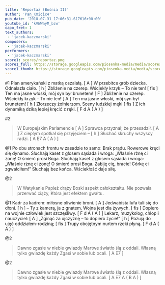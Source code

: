 ```yaml
---
title: 'Reportaż (Bośnia II)'
author: 'Pan_Kmicic4'
pub_date: '2018-07-31 17:06:31.617616+00:00'
youtube_id: 'kVWWayM_bzw'
capo_fret: 1
text_authors:
 - 'jacek-kaczmarski'
composers:
 - 'jacek-kaczmarski'
performers:
 - 'jacek-kaczmarski'
score1: scores/reportaz.png
score1_full: https://storage.googleapis.com/piosenka-media/media/scores/reportaz.png
score1_thumb: https://storage.googleapis.com/piosenka-media/media/scores/reportaz.png.180x0_q85_upscale.png
---
```


#1
Plan amerykański z matką oszalałą. [ A ]
W przebitce grób dziecka. Odnalazła ciało. [ h ]
Zbliżenie na czerep. Wściekły krzyk – To nie ten! [ fis ]
Ten ma jasne włoski, mój syn był brunetem! [ F ]
Zbliżenie na czerep. Wściekły krzyk – To nie ten! [ A ]
Ten ma jasne włoski, mój syn był brunetem! [ h ]
Złorzeczy żołnierzom. Sceny ludzkiej męki [ fis ]
Z ich dynamiką dziką lepiej kręcić z ręki. [ F d A ( A ) ]

#2
>W Europejskim Parlamencie [ A ]
>Sprawca przyznał, że przesadził. [ A ]
>Z ciepłym spotkał się przyjęciem – [ h ]
>Słuchać skruchy wszyscy radzi. [ A E7 A  ( A ) ]

@1
Po obu stronach frontu w zasadzie to samo:
Brak prądu. Rowerowe kręci się dynamo.
Słuchają kaset z głosem sąsiada i wroga:
„Właśnie rżnę ci żonę! O śmierć prosi Boga.
Słuchają kaset z głosem sąsiada i wroga:
„Właśnie rżnę ci żonę! O śmierć prosi Boga.
Zabiję cię, bracie! Córkę ci zgwałciłem!”
Słuchają bez końca. Wściekłość daje siłę.

@2
>W Watykanie Papież drąży
>Boski aspekt całokształtu.
>Nie pozwala przerwać ciąży,
>Która jest efektem gwałtu.

@1
Kadr za kadrem: miłosne oliwienie broni. [ A ]
Jedwabista lufa tuli się do dłoni. [ h ]
– Ty z kamerą, ja z gnatem. Wojna jest dla żywych. [ fis ]
Dopiero na wojnie człowiek jest szczęśliwy. [ F d A ( A ) ]
Lekarz, muzykolog, chłop i nauczyciel: [ A ]
„Zginąć za ojczyznę – to dopiero życie!” [ h ]
Pozują do ujęć oddziałem-rodziną; [ fis ]
Trupy obojętnym nurtem rzeki płyną. [ F d A ( A ) ]

@2
>Dawno zgasłe w niebie gwiazdy
>Martwe światło ślą z oddali.
>Własną tylko gwiazdę każdy
>Zgasi w sobie lub ocali. [ A E7 ]

@2
>Dawno zgasłe w niebie gwiazdy
>Martwe światło ślą z oddali.
>Własną tylko gwiazdę każdy
>Zgasi w sobie lub ocali. [ A E7 A ( B A ) ]